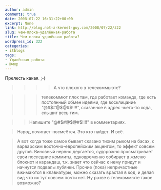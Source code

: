 ```yaml
---
author: admin
comments: true
date: 2008-07-22 16:31:22+00:00
excerpt: None
link: http://blog.not-a-kernel-guy.com/2008/07/22/322
slug: чем-плоха-удалённая-работа
title: Чем плоха удалённая работа?
wordpress_id: 322
categories:
- itblogs
tags:
- Удалённая работа
- Юмор
---
```


Прелесть какая. ;-)



>>>> А что плохого в телекоммьюте?

>>> телекоммют плох там, где работает команда, где есть постоянный обмен идеями, где восклицание "@#$#@$@#$!!!!", сказанное в адрес чьего-то кода, слышит весь тим.

>> Напишите "@#$#@$@#$!!!!" в комментариях.

> Народ почитает-посмеётся. Это кто найдет. И всё.

> А вот когда тоже самое бывает сказано тихим рыком на басах, с варварским восточно-европейским акцентом, то эффект совсем другой. Виновный нервно дергается, судорожно просматривает свои последние коммиты, одновременно собирает в жменю блокнот и карандаш, т.к. знает что сейчас к нему придут и начнутся подвалы лубянки. Прочие (пока) непричастные вжимаются в клавиатуры, можно сказать врастая в код, и делая вид что их тут совсем почти нет. Ну разве в телекоммюте такое возможно?
